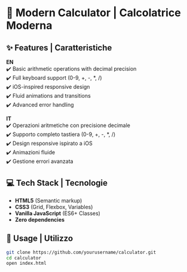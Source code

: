 # 🧮 Modern Calculator | Calcolatrice Moderna

## ✨ Features | Caratteristiche
**EN**  
✔️ Basic arithmetic operations with decimal precision  
✔️ Full keyboard support (0-9, +, -, *, /)  
✔️ iOS-inspired responsive design  
✔️ Fluid animations and transitions  
✔️ Advanced error handling  

**IT**  
✔️ Operazioni aritmetiche con precisione decimale  
✔️ Supporto completo tastiera (0-9, +, -, *, /)  
✔️ Design responsive ispirato a iOS  
✔️ Animazioni fluide  
✔️ Gestione errori avanzata  

## 💻 Tech Stack | Tecnologie
- **HTML5** (Semantic markup)  
- **CSS3** (Grid, Flexbox, Variables)  
- **Vanilla JavaScript** (ES6+ Classes)  
- **Zero dependencies**  

## 🚀 Usage | Utilizzo
```bash
git clone https://github.com/yourusername/calculator.git
cd calculator
open index.html